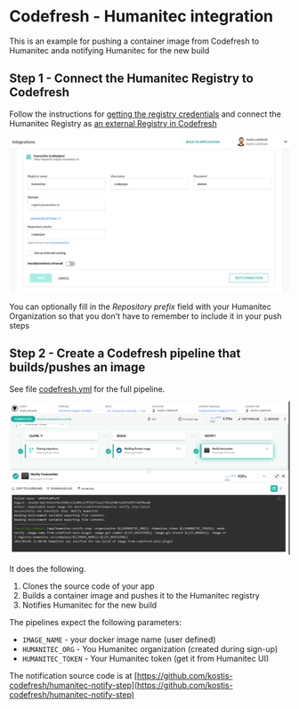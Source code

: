 # Codefresh - Humanitec integration

This is an example for pushing a container image from Codefresh to Humanitec anda notifying Humanitec for the new build

## Step 1 - Connect the Humanitec Registry to Codefresh

Follow the instructions for [getting the registry credentials](https://github.com/kostis-codefresh/humanitec-notify-step) and connect the Humanitec Registry as [an external 
Registry in Codefresh](https://codefresh.io/docs/docs/integrations/docker-registries/other-registries/)

[![Registry settings](humanitec-registry.png)](humanitec-registry.png)

You can optionally fill in the *Repository prefix* field with your Humanitec Organization so that you don't have
to remember to include it in your push steps

## Step 2 - Create a Codefresh pipeline that builds/pushes an image

See file [codefresh.yml](codefresh.yml) for the full pipeline.

[![Codefresh pipeline](humanitec-codefresh.png)](humanitec-codefresh.png)

It does the following.

1. Clones the source code of your app
1. Builds a container image and pushes it to the Humanitec registry
1. Notifies Humanitec for the new build

The pipelines expect the following parameters:

* `IMAGE_NAME` - your docker image name (user defined)
* `HUMANITEC_ORG` - You Humanitec organization (created during sign-up)
* `HUMANITEC_TOKEN` - Your Humanitec token (get it from Humanitec UI)

The notification source code is at [https://github.com/kostis-codefresh/humanitec-notify-step](https://github.com/kostis-codefresh/humanitec-notify-step)



